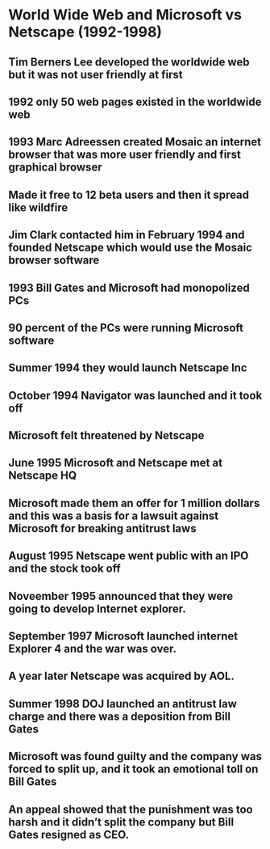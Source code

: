 # World Wide Web and Microsoft vs Netscape (1992-1998)

## Tim Berners Lee developed the worldwide web but it was not user friendly at first

## 1992 only 50 web pages existed in the worldwide web

## 1993 Marc Adreessen created Mosaic an internet browser that was more user friendly and first graphical browser
## Made it free to 12 beta users and then it spread like wildfire

## Jim Clark contacted him in February 1994 and founded Netscape which would use the Mosaic browser software

## 1993 Bill Gates and Microsoft had monopolized PCs 
## 90 percent of the PCs were running Microsoft software

## Summer 1994 they would launch Netscape Inc
## October 1994 Navigator was launched and it took off

## Microsoft felt threatened by Netscape 

## June 1995 Microsoft and Netscape met at Netscape HQ
## Microsoft made them an offer for 1 million dollars and this was a basis for a lawsuit against Microsoft for breaking antitrust laws

## August 1995 Netscape went public with an IPO and the stock took off

## Noveember 1995 announced that they were going to develop Internet explorer.

## September 1997 Microsoft launched internet Explorer 4 and the war was over.
## A year later Netscape was acquired by AOL.

## Summer 1998 DOJ launched an antitrust law charge and there was a deposition from Bill Gates

## Microsoft was found guilty and the company was forced to split up, and it took an emotional toll on Bill Gates
## An appeal showed that the punishment was too harsh and it didn’t split the company but Bill Gates resigned as CEO.
